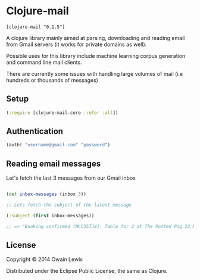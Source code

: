 # Clojure-mail


```
[clojure-mail "0.1.5"]
```

A clojure library mainly aimed at parsing, downloading and reading
email from Gmail servers (it works for private domains as well).

Possible uses for this library include machine learning corpus generation and
command line mail clients.

There are currently some issues with handling large volumes of mail
(i.e hundreds or thousands of messages)


## Setup

```clojure
(:require [clojure-mail.core :refer :all])
```

## Authentication

```clojure
(auth! "username@gmail.com" "password")
```

## Reading email messages

Let's fetch the last 3 messages from our Gmail inbox

```clojure

(def inbox-messages (inbox 3))

;; Lets fetch the subject of the latest message

(:subject (first inbox-messages))

;; => "Booking confirmed (MLC35TJ4): Table for 2 at The Potted Pig 22 March 2014 - at 13:30"

```

## License

Copyright © 2014 Owain Lewis

Distributed under the Eclipse Public License, the same as Clojure.

